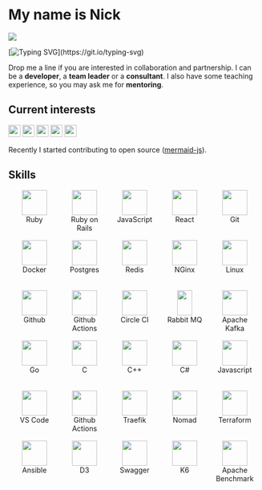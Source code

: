<div align="left">

# My name is Nick

[![](https://visitcount.itsvg.in/api?id=nirname&label=Profile%20Views&color=0&icon=5&pretty=true)](https://visitcount.itsvg.in)

[![Typing SVG](https://readme-typing-svg.demolab.com?font=Fira+Code&size=18&duration=2000&pause=125&color=249bb3&multiline=true&width=500&height=75&lines=Hello!+Nice+to+meet+you.;I+have+been+programming+for+quite+a+time.;Feel+free+to+contact+me.)](https://git.io/typing-svg)

Drop me a line if you are interested in collaboration and partnership.
I can be a **developer**, a **team leader** or a **consultant**.
I also have some teaching experience, so you may ask me for **mentoring**.

## Current interests

<img src="https://img.shields.io/badge/Parsers_and_compilers-003049?style=flat-square" height=24 />
<img src="https://img.shields.io/badge/Infrastructure-8300c4?style=flat-square" height=24 />
<img src="https://img.shields.io/badge/Websites-fcbf49?style=flat-square" height=24 />
<img src="https://img.shields.io/badge/Data_visuzlization-1cb08f?style=flat-square" height=24 />
<img src="https://img.shields.io/badge/Computer_graphics-d62828?style=flat-square" height=24 />

Recently I started contributing to open source ([mermaid-js](https://github.com/mermaid-js/mermaid)).

## Skills

<div style="display: flex; flex-wrap: wrap; justify-content: center; text-align: center; gap: 20px;">
  <div style="width: 80px; height: 80px;"> <img src="https://simpleicons.org/icons/ruby.svg"             style="width: 50px; height: 50px;">  <div>Ruby             </div></div>
  <div style="width: 80px; height: 80px;"> <img src="https://simpleicons.org/icons/rubyonrails.svg"      style="width: 50px; height: 50px;">  <div>Ruby on Rails    </div></div>
  <div style="width: 80px; height: 80px;"> <img src="https://simpleicons.org/icons/javascript.svg"       style="width: 50px; height: 50px;">  <div>JavaScript       </div></div>
  <div style="width: 80px; height: 80px;"> <img src="https://simpleicons.org/icons/react.svg"            style="width: 50px; height: 50px;">  <div>React            </div></div>
  <div style="width: 80px; height: 80px;"> <img src="https://simpleicons.org/icons/git.svg"              style="width: 50px; height: 50px;">  <div>Git              </div></div>
  <div style="width: 80px; height: 80px;"> <img src="https://simpleicons.org/icons/docker.svg"           style="width: 50px; height: 50px;">  <div>Docker           </div></div>
  <div style="width: 80px; height: 80px;"> <img src="https://simpleicons.org/icons/postgresql.svg"       style="width: 50px; height: 50px;">  <div>Postgres         </div></div>
  <div style="width: 80px; height: 80px;"> <img src="https://simpleicons.org/icons/redis.svg"            style="width: 50px; height: 50px;">  <div>Redis            </div></div>
  <div style="width: 80px; height: 80px;"> <img src="https://simpleicons.org/icons/nginx.svg"            style="width: 50px; height: 50px;">  <div>NGinx            </div></div>
  <div style="width: 80px; height: 80px;"> <img src="https://simpleicons.org/icons/linux.svg"            style="width: 50px; height: 50px;">  <div>Linux            </div></div>
  <div style="width: 80px; height: 80px;"> <img src="https://simpleicons.org/icons/github.svg"           style="width: 50px; height: 50px;">  <div>Github           </div></div>
  <div style="width: 80px; height: 80px;"> <img src="https://simpleicons.org/icons/githubactions.svg"    style="width: 50px; height: 50px;">  <div>Github Actions   </div></div>
  <div style="width: 80px; height: 80px;"> <img src="https://simpleicons.org/icons/circleci.svg"         style="width: 50px; height: 50px;">  <div>Circle CI        </div></div>
  <div style="width: 80px; height: 80px;"> <img src="https://simpleicons.org/icons/rabbitmq.svg"         style="width: 30px; height: 50px;">  <div>Rabbit MQ        </div></div>
  <div style="width: 80px; height: 80px;"> <img src="https://simpleicons.org/icons/apachekafka.svg"      style="width: 50px; height: 50px;">  <div>Apache Kafka     </div></div>
  <div style="width: 80px; height: 80px;"> <img src="https://simpleicons.org/icons/go.svg"               style="width: 50px; height: 50px;">  <div>Go               </div></div>
  <div style="width: 80px; height: 80px;"> <img src="https://simpleicons.org/icons/c.svg"                style="width: 50px; height: 50px;">  <div>C                </div></div>
  <div style="width: 80px; height: 80px;"> <img src="https://simpleicons.org/icons/cplusplus.svg"        style="width: 50px; height: 50px;">  <div>C++              </div></div>
  <div style="width: 80px; height: 80px;"> <img src="https://simpleicons.org/icons/csharp.svg"           style="width: 50px; height: 50px;">  <div>C#               </div></div>
  <div style="width: 80px; height: 80px;"> <img src="https://simpleicons.org/icons/javascript.svg"       style="width: 50px; height: 50px;">  <div>Javascript       </div></div>
  <div style="width: 80px; height: 80px;"> <img src="https://simpleicons.org/icons/visualstudiocode.svg" style="width: 50px; height: 50px;">  <div>VS Code          </div></div>
  <div style="width: 80px; height: 80px;"> <img src="https://simpleicons.org/icons/githubactions.svg"    style="width: 50px; height: 50px;">  <div>Github Actions   </div></div>
  <div style="width: 80px; height: 80px;"> <img src="https://simpleicons.org/icons/traefikproxy.svg"     style="width: 50px; height: 50px;">  <div>Traefik          </div></div>
  <div style="width: 80px; height: 80px;"> <img src="https://simpleicons.org/icons/nomad.svg"            style="width: 50px; height: 50px;">  <div>Nomad            </div></div>
  <div style="width: 80px; height: 80px;"> <img src="https://simpleicons.org/icons/terraform.svg"        style="width: 50px; height: 50px;">  <div>Terraform        </div></div>
  <div style="width: 80px; height: 80px;"> <img src="https://simpleicons.org/icons/ansible.svg"          style="width: 50px; height: 50px;">  <div>Ansible          </div></div>
  <div style="width: 80px; height: 80px;"> <img src="https://simpleicons.org/icons/d3dotjs.svg"          style="width: 50px; height: 50px;">  <div>D3               </div></div>
  <div style="width: 80px; height: 80px;"> <img src="https://simpleicons.org/icons/swagger.svg"          style="width: 50px; height: 50px;">  <div>Swagger          </div></div>
  <div style="width: 80px; height: 80px;"> <img src="https://simpleicons.org/icons/k6.svg"               style="width: 50px; height: 50px;">  <div>K6               </div></div>
  <div style="width: 80px; height: 80px;"> <img src="https://simpleicons.org/icons/apache.svg"           style="width: 50px; height: 50px;">  <div>Apache Benchmark </div></div>
</div>

</div>